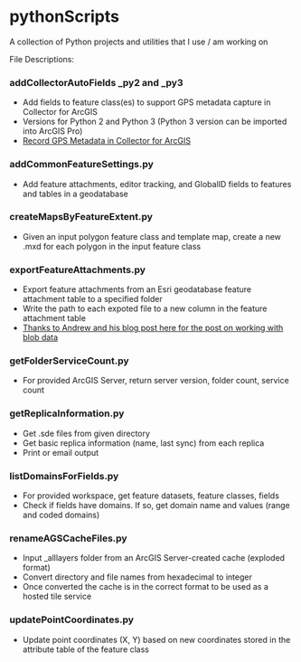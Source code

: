 pythonScripts
=============

A collection of Python projects and utilities that I use / am working on

File Descriptions:

### addCollectorAutoFields _py2 and _py3
- Add fields to feature class(es) to support GPS metadata capture in Collector for ArcGIS
- Versions for Python 2 and Python 3 (Python 3 version can be imported into ArcGIS Pro)
- [Record GPS Metadata in Collector for ArcGIS](http://doc.arcgis.com/en/collector/ios/create-maps/gps-map-prep.htm)

### addCommonFeatureSettings.py
- Add feature attachments, editor tracking, and GlobalID fields to features and tables in a geodatabase

### createMapsByFeatureExtent.py
- Given an input polygon feature class and template map, create a new .mxd for each polygon in the input feature class

### exportFeatureAttachments.py
- Export feature attachments from an Esri geodatabase feature attachment table to a specified folder
- Write the path to each expoted file to a new column in the feature attachment table
- [Thanks to Andrew and his blog post here for the post on working with blob data](http://anothergisblog.blogspot.com/2012/06/working-with-blob-data-at-101-arcpyda.html)

### getFolderServiceCount.py
- For provided ArcGIS Server, return server version, folder count, service count

### getReplicaInformation.py
- Get .sde files from given directory
- Get basic replica information (name, last sync) from each replica
- Print or email output

### listDomainsForFields.py
- For provided workspace, get feature datasets, feature classes, fields
- Check if fields have domains.  If so, get domain name and values (range and coded domains)

### renameAGSCacheFiles.py
- Input _alllayers folder from an ArcGIS Server-created cache (exploded format)
- Convert directory and file names from hexadecimal to integer
- Once converted the cache is in the correct format to be used as a hosted tile service

### updatePointCoordinates.py
- Update point coordinates (X, Y) based on new coordinates stored in the attribute table of the feature class